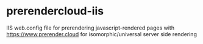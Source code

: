 # prerendercloud-iis
IIS web.config file for prerendering javascript-rendered pages with https://www.prerender.cloud for isomorphic/universal server side rendering
